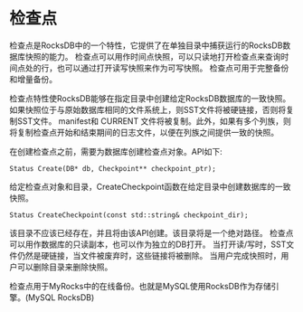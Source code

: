 # 检查点

检查点是RocksDB中的一个特性，它提供了在单独目录中捕获运行的RocksDB数据库快照的能力。
检查点可以用作时间点快照，可以只读地打开检查点来查询时间点处的行，也可以通过打开读写快照来作为可写快照。
检查点可用于完整备份和增量备份。

检查点特性使RocksDB能够在指定目录中创建给定RocksDB数据库的一致快照。
如果快照位于与原始数据库相同的文件系统上，则SST文件将被硬链接，否则将复制SST文件。
manifest和 CURRENT 文件将被复制。此外，如果有多个列族，则将复制检查点开始和结束期间的日志文件，以便在列族之间提供一致的快照。

在创建检查点之前，需要为数据库创建检查点对象。API如下:

    Status Create(DB* db, Checkpoint** checkpoint_ptr);

给定检查点对象和目录，CreateCheckpoint函数在给定目录中创建数据库的一致快照。

    Status CreateCheckpoint(const std::string& checkpoint_dir);
    
该目录不应该已经存在，并且将由该API创建。该目录将是一个绝对路径。
检查点可以用作数据库的只读副本，也可以作为独立的DB打开。
当打开读/写时，SST文件仍然是硬链接，当文件被废弃时，这些链接将被删除。
当用户完成快照时，用户可以删除目录来删除快照。

检查点用于MyRocks中的在线备份。也就是MySQL使用RocksDB作为存储引擎。(MySQL RocksDB)
